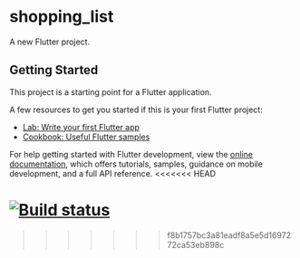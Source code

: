 # shopping_list

A new Flutter project.

## Getting Started

This project is a starting point for a Flutter application.

A few resources to get you started if this is your first Flutter project:

- [Lab: Write your first Flutter app](https://docs.flutter.dev/get-started/codelab)
- [Cookbook: Useful Flutter samples](https://docs.flutter.dev/cookbook)

For help getting started with Flutter development, view the
[online documentation](https://docs.flutter.dev/), which offers tutorials,
samples, guidance on mobile development, and a full API reference.
<<<<<<< HEAD

[![Build status](https://build.appcenter.ms/v0.1/apps/192737ab-ff0e-477b-ad60-47b8342d8f2b/branches/staging/badge)](https://appcenter.ms)
=======
>>>>>>> f8b1757bc3a81eadf8a5e5d1697272ca53eb898c
